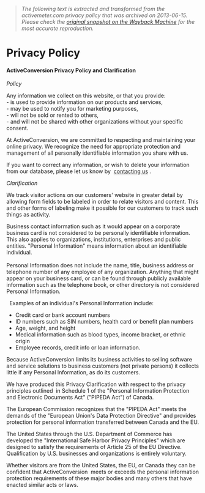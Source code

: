 > *The following text is extracted and transformed from the activemeter.com privacy policy that was archived on 2013-06-15. Please check the [original snapshot on the Wayback Machine](https://web.archive.org/web/20130615153754id_/http%3A//activeconversion.com/privacy-2.html) for the most accurate reproduction.*

# Privacy Policy

#### ActiveConversion Privacy Policy and Clarification

_Policy_

Any information we collect on this website, or that you provide:  
\- is used to provide information on our products and services,  
\- may be used to notify you for marketing purposes,  
\- will not be sold or rented to others,  
\- and will not be shared with other organizations without your specific consent.

At ActiveConversion, we are committed to respecting and maintaining your online privacy. We recognize the need for appropriate protection and management of all personally identifiable information you share with us.

If you want to correct any information, or wish to delete your information from our database, please let us know by  [contacting us](https://web.archive.org/web/20130615153754id_/http%3A//activeconversion.com/contact.html) .

_Clarification_

We track visitor actions on our customers' website in greater detail by allowing form fields to be labeled in order to relate visitors and content. This and other forms of labeling make it possible for our customers to track such things as activity. 

Business contact information such as it would appear on a corporate business card is not considered to be personally identifiable information. This also applies to organizations, institutions, enterprises and public entities. "Personal Information" means information about an identifiable individual.  
   
Personal Information does not include the name, title, business address or telephone number of any employee of any organization. Anything that might appear on your business card, or can be found through publicly available information such as the telephone book, or other directory is not considered Personal Information.

  Examples of an individual's Personal Information include:

  * Credit card or bank account numbers 
  * ID numbers such as SIN numbers, health card or benefit plan numbers 
  * Age, weight, and height 
  * Medical information such as blood types, income bracket, or ethnic origin 
  * Employee records, credit info or loan information. 



Because ActiveConversion limits its business activities to selling software and service solutions to business customers (not private persons) it collects little if any Personal Information, as do its customers.

We have produced this Privacy Clarification with respect to the privacy principles outlined  in Schedule 1 of the "Personal Information Protection and Electronic Documents Act" ("PIPEDA Act") of Canada.

The European Commission recognizes that the "PIPEDA Act" meets the demands of the "European Union's Data Protection Directive" and provides protection for personal information transferred between Canada and the EU.

The United States through the U.S. Department of Commerce has developed the "International Safe Harbor Privacy Principles" which are designed to satisfy the requirements of Article 25 of the EU Directive. Qualification by U.S. businesses and organizations is entirely voluntary.

Whether visitors are from the United States, the EU, or Canada they can be confident that ActiveConversion  meets or exceeds the personal information protection requirements of these major bodies and many others that have enacted similar acts or laws.
